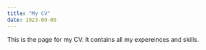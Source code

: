 ```yaml
---
title: "My CV"
date: 2023-09-09
---
```


This is the page for my CV. It contains all my expereinces and skills.
